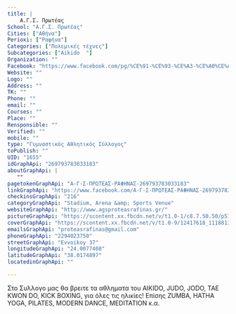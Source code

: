 ```yaml
---
title: |
    Α.Γ.Σ. Πρωτέας
School: "Α.Γ.Σ. Πρωτέας"
Cities: ["Αθήνα"]
Perioxi: ["Ραφήνα"]
Categories: ["Πολεμικές τέχνες"]
Subcategories: ["Aikido  "]
Organization: ""
Facebook: "https://www.facebook.com/pg/%CE%91-%CE%93-%CE%A3-%CE%A0%CE%A1%CE%A9%CE%A4%CE%95%CE%91%CE%A3-%CE%A1%CE%91%CE%A6%CE%97%CE%9D%CE%91%CE%A3-269793783033183/posts/?ref=page_internal"
Website: ""
Logo: ""
Address: ""
TK: ""
Phone: ""
email: ""
Courses: ""
Place: ""
Rensponsible: ""
Verified: ""
mobile: ""
type: "Γυμναστικός Αθλητικός Σύλλογος"
toPublish: ""
UID: "1655"
idGraphApi: "269793783033183"
aboutGraphApi: | 
   ""
pagetokenGraphApi: "Α-Γ-Σ-ΠΡΩΤΕΑΣ-ΡΑΦΗΝΑΣ-269793783033183"
linkGraphApi: "https://www.facebook.com/Α-Γ-Σ-ΠΡΩΤΕΑΣ-ΡΑΦΗΝΑΣ-269793783033183/"
checkinsGraphApi: "216"
categoryGraphApi: "Stadium, Arena &amp; Sports Venue"
websiteGraphApi: "http://www.agsproteasrafinas.gr/"
pictureGraphApi: "https://scontent.xx.fbcdn.net/v/t1.0-1/c8.7.50.50/p57x57/524253_423806427631917_403822848_n.jpg?oh=ad7b0507ad502a4e9320dcc70fc20793&amp;oe=5B3BD7E6"
coverGraphApi: "https://scontent.xx.fbcdn.net/v/t1.0-9/12417618_1118813908131162_6839606285571040950_n.jpg?oh=47f154249d6bab98e856bd9f9c5a6323&amp;oe=5B02709E"
emailsGraphApi: "proteasrafinas@gmail.com"
phoneGraphApi: "2294023750"
streetGraphApi: "Evvoikoy 37"
longitudeGraphApi: "24.0077408"
latitudeGraphApi: "38.0174897"
locatedinGraphApi: ""

---
```


Στο Συλλογο μας θα βρειτε τα αθληματα του AIKIDO, JUDO, JODO, TAE KWON DO, KICK BOXING, για όλες τις ηλικίες! Επίσης ZUMBA, HATHA YOGA, PILATES, MODERN DANCE, MEDITATION κ.α. 

